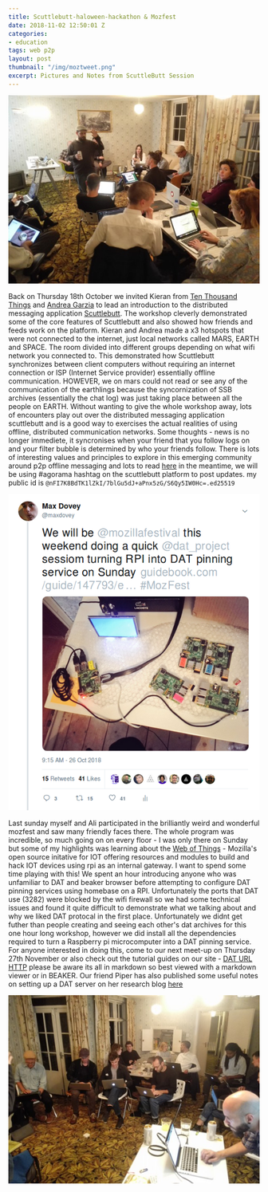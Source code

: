 ```yaml
---
title: Scuttlebutt-haloween-hackathon & Mozfest
date: 2018-11-02 12:50:01 Z
categories:
- education
tags: web p2p
layout: post
thumbnail: "/img/moztweet.png"
excerpt: Pictures and Notes from ScuttleButt Session
---
```


![alt](/img/ssb-agorama1.png)

Back on Thursday 18th October we invited Kieran from [Ten Thousand Things](https://tenthousandthings.org.uk/) and [Andrea Garzia](http://andregarzia.com/) to lead an introduction to the distributed messaging application [Scuttlebutt](https://www.scuttlebutt.nz/). The workshop cleverly demonstrated some of the core features of Scuttlebutt and also showed how friends and feeds work on the platform. Kieran and Andrea made a x3 hotspots that were not connected to the internet, just local networks called MARS, EARTH and SPACE. The room divided into different groups depending on what wifi network you connected to. This demonstrated how Scuttlebutt synchronizes between client computers without requiring an internet connection or ISP (Internet Service provider) essentially offline communication. HOWEVER, we on mars could not read or see any of the communication of the earthlings because the syncornization of SSB archives (essentially the chat log) was just taking place between all the people on EARTH. Without wanting to give the whole workshop away, lots of encounters play out over the distributed messaging application scuttlebutt and is a good way to exercises the actual realities of using offline, distributed communication networks. Some thoughts - news is no longer immediete, it syncronises when your friend that you follow logs on and your filter bubble is determined by who your friends follow. There is lots of interesting values and principles to explore in this emerging community around p2p offline messaging and lots to read [here](https://www.scuttlebutt.nz/concepts/) in the meantime, we will be using #agorama hashtag on the scuttlebutt platform to post updates. 
my public id is `@nFI7K8BdTK1lZkI/7blGu5dJ+aPnx5zG/S6Qy5IW0Hc=.ed25519`

![alt](/img/moztweet.png)

Last sunday myself and Ali participated in the brilliantly weird and wonderful mozfest and saw many friendly faces there. The whole program was incredible, so much going on on every floor - I was only there on Sunday but some of my highlights was learning about the [Web of Things](https://iot.mozilla.org/) - Mozilla's open source initative for IOT offering resources and modules to build and hack IOT devices using rpi as an internal gateway. I want to spend some time playing with this! We spent an hour introducing anyone who was unfamiliar to DAT and beaker browser before attempting to configure DAT pinning services using homebase on a RPI. Unfortunately the ports that DAT use (3282) were blocked by the wifi firewall so we had some technical issues and found it quite difficult to demonstrate what we talking about and why we liked DAT protocal in the first place. Unfortunately we didnt get futher than people creating and seeing each other's dat archives for this one hour long workshop, however we did install all the dependencies required to turn a Raspberry pi microcomputer into a DAT pinning service. For anyone interested in doing this, come to our next meet-up on Thursday 27th November or also check out the tutorial guides on our site - [DAT URL](dat://01cd482f39eb729cdcbb479b03b0c76c6def9cfc9cff276a564a17c99c4432f4/lemp-homebase-setup/) [HTTP](https://home.agorama.org.uk/education/) please be aware its all in markdown so best viewed with a markdown viewer or in BEAKER. Our friend Piper has also published some useful notes on setting up a DAT server on her research blog [here](https://piperhaywood.com/my-experience-with-homebase/)

![alt](/img/ssb-agorama2.png)
